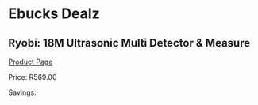 
# Ebucks Dealz
## Ryobi: 18M Ultrasonic Multi Detector & Measure
[Product Page](https://www.ebucks.com/web/shop/productSelected.do?prodId=1169664621&catId=370101825)

Price: R569.00

Savings: 


	